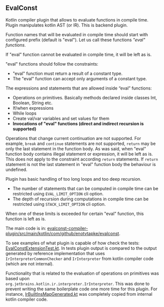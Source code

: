 ## EvalConst
Kotlin compiler plugin that allows to evaluate functions in compile time. Plugin manipulates kotlin AST (or IR). This is backend plugin. 

Function names that will be evaluated in compile time should start with configured prefix (default is "eval"). 
Let us call these functions _"eval" functions_.

If "eval" function cannot be evaluated in compile time, it will be left as is.

"eval" functions should follow the constraints:
* "eval" function must return a result of a constant type.
* The "eval" function can accept only arguments of a constant type.

The expressions and statements that are allowed inside “eval” functions:
* Operations on primitives. Basically methods declared inside classes Int, Boolean, String etc.
* If/when expressions
* While loops
* Create val/var variables and set values for them
* __Invocations of "eval" functions (direct and indirect recursion is supported)__

Operations that change current continuation are not supported. For example, `break` and `continue` statements 
are not supported, `return` may be only the last statement in the function body.
As was said, when "eval" function body contains illegal statement or expression, it will be left as is. This does not apply to the constraint
according `return` statements. If `return` statement is not the last statement in "eval" function body the behaviour is undefined.

Plugin has basic handling of too long loops and too deep recursion.
* The number of statements that can be computed in compile time can be restricted using `EVAL_LIMIT_OPTION` cli option.
* The depth of recursion during computations in compile time can be restricted using `STACK_LIMIT_OPTION` cli option.

When one of these limits is exceeded for certain "eval" function, this function is left as is. 

The main code is in: [evalconst-compiler-plugin/src/main/kotlin/com/github/enotvtapke/evalconst](evalconst-compiler-plugin/src/main/kotlin/com/github/enotvtapke/evalconst).

To see examples of what plugin is capable of how check the tests: [EvalConstExtensionTest.kt](evalconst-compiler-plugin/src/test/kotlin/EvalConstExtensionTest.kt).
In tests plugin output is compared to the output generated by reference implementation that uses
`IrInterpreterCommonChecker` and `IrInterpreter` from kotlin compiler code (which are not internal).

Functionality that is related to the evaluation of operations on primitives was based upon  
`org.jetbrains.kotlin.ir.interpreter.IrInterpreter`.
This was done to prevent writing the same boilerplate code one more time for this plugin. For instance,
[IrBuiltInsMapGenerated.kt](evalconst-compiler-plugin/src/main/kotlin/com/github/enotvtapke/evalconst/evaluator/IrBuiltInsMapGenerated.kt)
was completely copied from internal kotlin compiler code.
